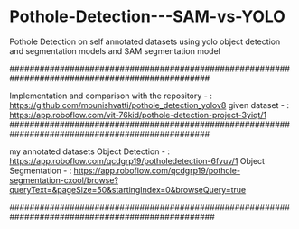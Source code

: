 # Pothole-Detection---SAM-vs-YOLO

Pothole Detection on self annotated datasets using yolo object detection and segmentation models and SAM segmentation model

################################################################################################

Implementation and comparison with the repository - : https://github.com/mounishvatti/pothole_detection_yolov8
 given dataset - : https://app.roboflow.com/vit-76kid/pothole-detection-project-3yiqt/1
################################################################################################

my annotated datasets 
Object Detection - : https://app.roboflow.com/qcdgrp19/potholedetection-6fvuv/1
Object Segmentation - : https://app.roboflow.com/qcdgrp19/pothole-segmentation-cxool/browse?queryText=&pageSize=50&startingIndex=0&browseQuery=true

#################################################################################################

